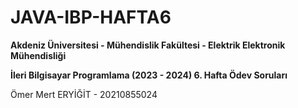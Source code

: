# JAVA-IBP-HAFTA6

**Akdeniz Üniversitesi - Mühendislik Fakültesi - Elektrik Elektronik Mühendisliği**

**İleri Bilgisayar Programlama (2023 - 2024) 6. Hafta Ödev Soruları**

Ömer Mert ERYİĞİT - 20210855024
